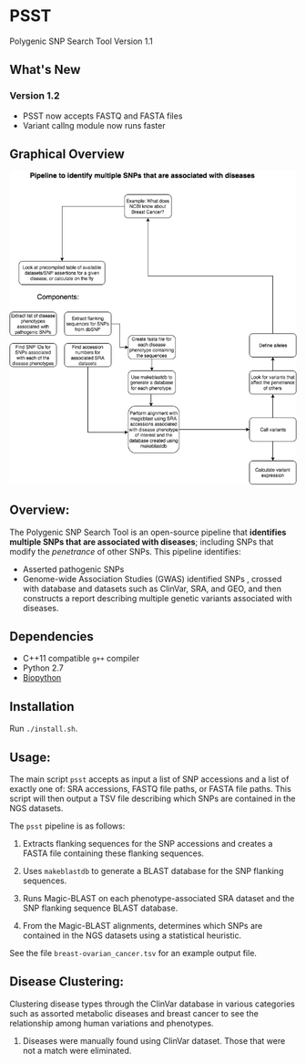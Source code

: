 # PSST
Polygenic SNP Search Tool Version 1.1

## What's New
### Version 1.2
* PSST now accepts FASTQ and FASTA files
* Variant callng module now runs faster

## Graphical Overview

![Workflow](/media/Polygenic_SNP_Search_Tool.png?raw=true "Workflow.png")

## Overview:

The Polygenic SNP Search Tool is an open-source pipeline that **identifies multiple SNPs that are associated with diseases**; including SNPs that modify the *penetrance* of other SNPs. This pipeline identifies:
* Asserted pathogenic SNPs
* Genome-wide Association Studies (GWAS) identified SNPs
, crossed with database and datasets such as ClinVar, SRA, and GEO, and then constructs a report describing multiple genetic variants associated with diseases.

## Dependencies
* C++11 compatible `g++` compiler
* Python 2.7
* [Biopython](http://biopython.org/)

## Installation
Run `./install.sh`.

## Usage:

The main script `psst` accepts as input a list of SNP accessions and a list of exactly one of: SRA accessions, FASTQ file paths, or FASTA file paths.
This script will then output a TSV file describing which SNPs are contained in the NGS datasets.

The `psst` pipeline is as follows:

1. Extracts flanking sequences for the SNP accessions and creates a FASTA file containing these flanking sequences. 

2. Uses `makeblastdb` to generate a BLAST database for the SNP flanking sequences.

3. Runs Magic-BLAST on each phenotype-associated SRA dataset and the SNP flanking sequence BLAST database.

4. From the Magic-BLAST alignments, determines which SNPs are contained in the NGS datasets using a statistical heuristic.

See the file `breast-ovarian_cancer.tsv` for an example output file.

## Disease Clustering:

Clustering disease types through the ClinVar database in various categories such as assorted metabolic diseases and breast cancer to see the relationship among human variations and phenotypes. 

1. Diseases were manually found using ClinVar dataset. Those that were not a match were eliminated. 
